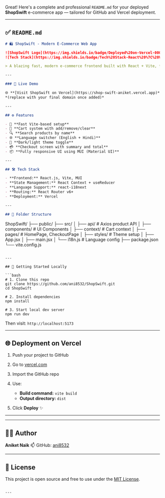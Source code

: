 Great! Here's a complete and professional `README.md` for your deployed **ShopSwift** e-commerce app — tailored for GitHub and Vercel deployment.

---

## ✅ `README.md`

```markdown
# 🛍️ ShopSwift - Modern E-Commerce Web App

![ShopSwift Logo](https://img.shields.io/badge/Deployed%20on-Vercel-000?logo=vercel)
![Tech Stack](https://img.shields.io/badge/Tech%20Stack-React%20%7C%20Vite%20%7C%20MUI%20%7C%20i18next%20%7C%20Vercel-blue)

> A blazing fast, modern e-commerce frontend built with React + Vite, featuring multilingual support, dark mode, cart management, and a smooth checkout flow.

---

### 🔗 Live Demo

🌐 **[Visit ShopSwift on Vercel](https://shop-swift-aniket.vercel.app)**  
*(replace with your final domain once added)*

---

## ⚙️ Features

- 🧭 **Fast Vite-based setup**
- 🛒 **Cart system with add/remove/clear**
- 🔍 **Search products by name**
- 🌐 **Language switcher (English + Hindi)**
- 🌙 **Dark/light theme toggle**
- 💳 **Checkout screen with summary and total**
- 📦 **Fully responsive UI using MUI (Material UI)**

---

## 🛠️ Tech Stack

- **Frontend:** React.js, Vite, MUI
- **State Management:** React Context + useReducer
- **Language Support:** react-i18next
- **Routing:** React Router v6+
- **Deployment:** Vercel

---

## 📁 Folder Structure

```

ShopSwift/
├── public/
├── src/
│   ├── api/                 # Axios product API
│   ├── components/          # UI Components
│   ├── context/             # Cart context
│   ├── pages/               # HomePage, CheckoutPage
│   ├── styles/              # Theme setup
│   ├── App.jsx
│   ├── main.jsx
│   └── i18n.js              # Language config
├── package.json
└── vite.config.js

````

---

## 🚀 Getting Started Locally

```bash
# 1. Clone this repo
git clone https://github.com/ani8532/ShopSwift.git
cd ShopSwift

# 2. Install dependencies
npm install

# 3. Start local dev server
npm run dev
````

Then visit: `http://localhost:5173`

---

## 🌐 Deployment on Vercel

1. Push your project to GitHub
2. Go to [vercel.com](https://vercel.com)
3. Import the GitHub repo
4. Use:

   * **Build command:** `vite build`
   * **Output directory:** `dist`
5. Click **Deploy** ✨

---


---

## 👨‍💻 Author

**Aniket Naik**
📫 GitHub: [ani8532](https://github.com/ani8532)

---

## 📝 License

This project is open source and free to use under the [MIT License](LICENSE).

```

---
